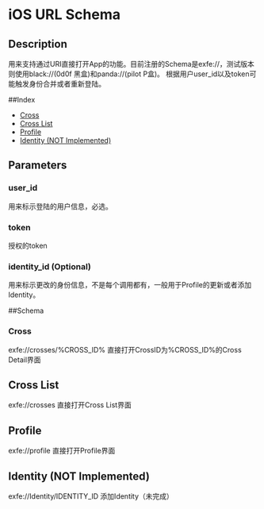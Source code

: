 # iOS URL Schema 
## Description
用来支持通过URI直接打开App的功能。目前注册的Schema是exfe://，测试版本则使用black://(0d0f 黑盒)和panda://(pilot P盒)。
根据用户user_id以及token可能触发身份合并或者重新登陆。
   
##Index    
* [Cross](#cross)
* [Cross List](#crosses)
* [Profile](#profile)
* [Identity (NOT Implemented)](#identity)
   
## Parameters
### user_id
用来标示登陆的用户信息，必选。
### token
授权的token
### identity_id (Optional)
用来标示更改的身份信息，不是每个调用都有，一般用于Profile的更新或者添加Identity。

##Schema
### <a id="cross"></a>Cross
exfe://crosses/%CROSS_ID%
直接打开CrossID为%CROSS_ID%的Cross Detail界面

## <a id="crosses"></a>Cross List
exfe://crosses
直接打开Cross List界面

## <a id="profile"></a>Profile
exfe://profile
直接打开Profile界面

## <a id="identity"></a>Identity (NOT Implemented)
exfe://Identity/IDENTITY_ID
添加Identity（未完成）


